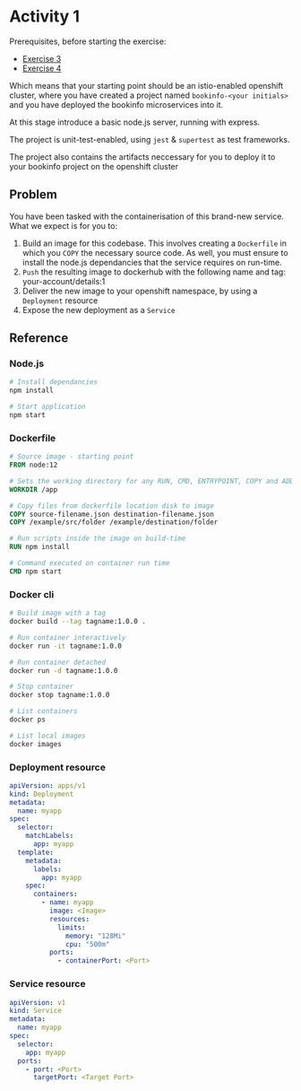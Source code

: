 # Activity 1

Prerequisites, before starting the exercise:

- [Exercise 3](https://github.com/ibm-garage-cph/istio-roks-101/tree/master/workshop/exercise-3)
- [Exercise 4](https://github.com/ibm-garage-cph/istio-roks-101/tree/master/workshop/exercise-4)

Which means that your starting point should be an istio-enabled openshift cluster, where you have created a project named `bookinfo-<your initials>` and you have deployed the bookinfo microservices into it.

At this stage introduce a basic node.js server, running with express.

The project is unit-test-enabled, using `jest` & `supertest` as test frameworks.

The project also contains the artifacts neccessary for you to deploy it to your bookinfo project on the openshift cluster

## Problem

You have been tasked with the containerisation of this brand-new service. What we expect is for you to:

1. Build an image for this codebase. This involves creating a `Dockerfile` in which you `COPY` the necessary source code. As well, you must ensure to install the node.js dependancies that the service requires on run-time.
2. `Push` the resulting image to dockerhub with the following name and tag: your-account/details:1
3. Deliver the new image to your openshift namespace, by using a `Deployment` resource
4. Expose the new deployment as a `Service`

## Reference

### Node.js

```bash
# Install dependancies
npm install

# Start application
npm start
```

### Dockerfile

```Dockerfile
# Source image - starting point
FROM node:12

# Sets the working directory for any RUN, CMD, ENTRYPOINT, COPY and ADD command
WORKDIR /app

# Copy files from dockerfile location disk to image
COPY source-filename.json destination-filename.json
COPY /example/src/folder /example/destination/folder

# Run scripts inside the image on build-time
RUN npm install

# Command executed on container run time
CMD npm start
```

### Docker cli

```bash
# Build image with a tag
docker build --tag tagname:1.0.0 .

# Run container interactively
docker run -it tagname:1.0.0

# Run container detached
docker run -d tagname:1.0.0

# Stop container
docker stop tagname:1.0.0

# List containers
docker ps

# List local images
docker images
```

### Deployment resource

```yaml
apiVersion: apps/v1
kind: Deployment
metadata:
  name: myapp
spec:
  selector:
    matchLabels:
      app: myapp
  template:
    metadata:
      labels:
        app: myapp
    spec:
      containers:
        - name: myapp
          image: <Image>
          resources:
            limits:
              memory: "128Mi"
              cpu: "500m"
          ports:
            - containerPort: <Port>
```

### Service resource

```yaml
apiVersion: v1
kind: Service
metadata:
  name: myapp
spec:
  selector:
    app: myapp
  ports:
    - port: <Port>
      targetPort: <Target Port>
```
